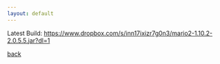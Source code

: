 ```yaml
---
layout: default
---
```


Latest Build: https://www.dropbox.com/s/inn17ixizr7g0n3/mario2-1.10.2-2.0.5.5.jar?dl=1

[back](./)